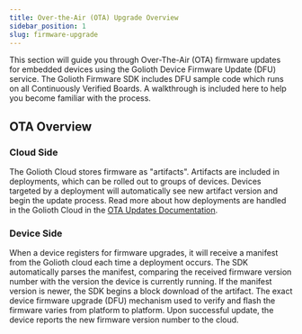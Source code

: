 ```yaml
---
title: Over-the-Air (OTA) Upgrade Overview
sidebar_position: 1
slug: firmware-upgrade
---
```


This section will guide you through Over-The-Air (OTA) firmware updates for
embedded devices using the Golioth Device Firmware Update (DFU) service. The
Golioth Firmware SDK includes DFU sample code which runs on all Continuously
Verified Boards. A walkthrough is included here to help you become familiar with
the process.

## OTA Overview

### Cloud Side

The Golioth Cloud stores firmware as "artifacts". Artifacts are included in
deployments, which can be rolled out to groups of devices. Devices targeted by a
deployment will automatically see new artifact version and begin the update
process. Read more about how deployments are handled in the Golioth Cloud in the [OTA Updates Documentation](../../../device-management/5-ota/README.md).

### Device Side

When a device registers for firmware upgrades, it will receive a manifest from
the Golioth cloud each time a deployment occurs. The SDK automatically parses
the manifest, comparing the received firmware version number with the version
the device is currently running. If the manifest version is newer, the SDK
begins a block download of the artifact. The exact device firmware upgrade (DFU)
mechanism used to verify and flash the firmware varies from platform to
platform. Upon successful update, the device reports the new firmware version
number to the cloud.
